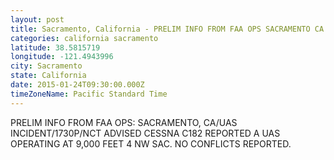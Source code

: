```yaml
---
layout: post
title: Sacramento, California - PRELIM INFO FROM FAA OPS SACRAMENTO CA UAS INCIDENT 1730P NCT ADVISED CESSNA C182 REPORTED
categories: california sacramento
latitude: 38.5815719
longitude: -121.4943996
city: Sacramento
state: California
date: 2015-01-24T09:30:00.000Z
timeZoneName: Pacific Standard Time
---
```


PRELIM INFO FROM FAA OPS: SACRAMENTO, CA/UAS INCIDENT/1730P/NCT ADVISED CESSNA C182 REPORTED A UAS OPERATING AT 9,000 FEET 4 NW SAC. NO CONFLICTS REPORTED.